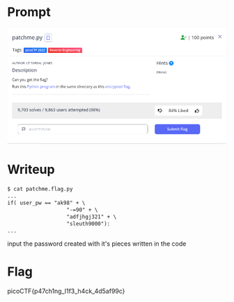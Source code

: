 <h1>
  Prompt
</h1>

![alt text](prompt.png)

<h1>
  Writeup
</h1>

```
$ cat patchme.flag.py
...
if( user_pw == "ak98" + \
                   "-=90" + \
                   "adfjhgj321" + \
                   "sleuth9000"):
...
```

input the password created with it's pieces written in the code

<h1>
  Flag
</h1>
picoCTF{p47ch1ng_l1f3_h4ck_4d5af99c}
